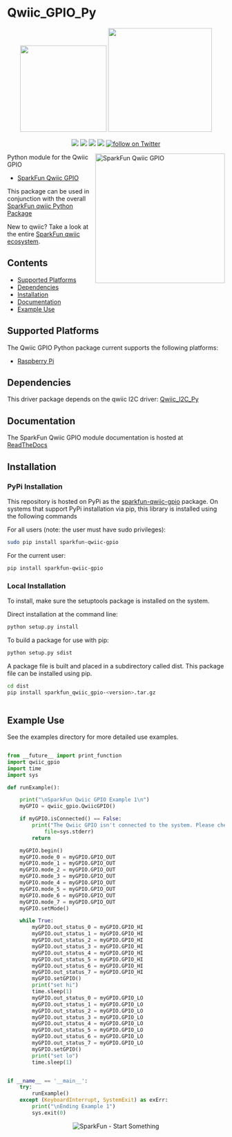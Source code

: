 Qwiic_GPIO_Py
==================
<p align="center">
   <img src="https://cdn.sparkfun.com/assets/custom_pages/2/7/2/qwiic-logo-registered.jpg"  width=200>  
   <img src="https://www.python.org/static/community_logos/python-logo-master-v3-TM.png"  width=240>   
</p>
<p align="center">
	<a href="https://pypi.org/project/sparkfun-qwiic-gpio/" alt="Package">
		<img src="https://img.shields.io/pypi/pyversions/sparkfun-qwiic-gpio.svg" /></a>
	<a href="https://github.com/sparkfun/Qwiic_GPIO_Py/issues" alt="Issues">
		<img src="https://img.shields.io/github/issues/sparkfun/Qwiic_GPIO_Py.svg" /></a>
	<a href="https://sparkfun-qwiic-gpio.readthedocs.io/en/latest/?" alt="Documentation">
		<img src="https://readthedocs.org/projects/sparkfun-qwiic-gpio/badge/?version=latest&style=flat" /></a>
	<a href="https://github.com/sparkfun/Qwiic_GPIO_Py/blob/master/LICENSE" alt="License">
		<img src="https://img.shields.io/badge/license-MIT-blue.svg" /></a>
	<a href="https://twitter.com/intent/follow?screen_name=sparkfun">
        	<img src="https://img.shields.io/twitter/follow/sparkfun.svg?style=social&logo=twitter"
           	 alt="follow on Twitter"></a>
	
</p>

<img src="https://cdn.sparkfun.com/r/500-500/assets/parts/1/5/9/9/3/17047-SparkFun_Qwiic_GPIO-01.jpg"  align="right" width=300 alt="SparkFun Qwiic GPIO">

Python module for the Qwiic GPIO
* [SparkFun Qwiic GPIO](https://www.sparkfun.com/products/17047)

This package can be used in conjunction with the overall [SparkFun qwiic Python Package](https://github.com/sparkfun/Qwiic_Py)

New to qwiic? Take a look at the entire [SparkFun qwiic ecosystem](https://www.sparkfun.com/qwiic).

## Contents

* [Supported Platforms](#supported-platforms)
* [Dependencies](#dependencies)
* [Installation](#installation)
* [Documentation](#documentation)
* [Example Use](#example-use)

Supported Platforms
--------------------
The Qwiic GPIO Python package current supports the following platforms:
* [Raspberry Pi](https://www.sparkfun.com/search/results?term=raspberry+pi)

Dependencies 
---------------
This driver package depends on the qwiic I2C driver: 
[Qwiic_I2C_Py](https://github.com/sparkfun/Qwiic_I2C_Py)

Documentation
-------------
The SparkFun Qwiic GPIO module documentation is hosted at [ReadTheDocs](https://sparkfun-qwiic-gpio.readthedocs.io/en/latest/?)

Installation
-------------

### PyPi Installation
This repository is hosted on PyPi as the [sparkfun-qwiic-gpio](https://pypi.org/project/sparkfun-qwiic-gpio/) package. On systems that support PyPi installation via pip, this library is installed using the following commands

For all users (note: the user must have sudo privileges):
```sh
sudo pip install sparkfun-qwiic-gpio
```
For the current user:

```sh
pip install sparkfun-qwiic-gpio
```

### Local Installation
To install, make sure the setuptools package is installed on the system.

Direct installation at the command line:
```sh
python setup.py install
```

To build a package for use with pip:
```sh
python setup.py sdist
 ```
A package file is built and placed in a subdirectory called dist. This package file can be installed using pip.
```sh
cd dist
pip install sparkfun_qwiic_gpio-<version>.tar.gz
  
```
Example Use
 ---------------
See the examples directory for more detailed use examples.

```python

from __future__ import print_function
import qwiic_gpio
import time
import sys

def runExample():

    print("\nSparkFun Qwiic GPIO Example 1\n")
    myGPIO = qwiic_gpio.QwiicGPIO()

    if myGPIO.isConnected() == False:
        print("The Qwiic GPIO isn't connected to the system. Please check your connection", \
            file=sys.stderr)
        return

    myGPIO.begin()
    myGPIO.mode_0 = myGPIO.GPIO_OUT
    myGPIO.mode_1 = myGPIO.GPIO_OUT
    myGPIO.mode_2 = myGPIO.GPIO_OUT
    myGPIO.mode_3 = myGPIO.GPIO_OUT
    myGPIO.mode_4 = myGPIO.GPIO_OUT
    myGPIO.mode_5 = myGPIO.GPIO_OUT
    myGPIO.mode_6 = myGPIO.GPIO_OUT
    myGPIO.mode_7 = myGPIO.GPIO_OUT
    myGPIO.setMode()

    while True:
        myGPIO.out_status_0 = myGPIO.GPIO_HI
        myGPIO.out_status_1 = myGPIO.GPIO_HI
        myGPIO.out_status_2 = myGPIO.GPIO_HI
        myGPIO.out_status_3 = myGPIO.GPIO_HI
        myGPIO.out_status_4 = myGPIO.GPIO_HI
        myGPIO.out_status_5 = myGPIO.GPIO_HI
        myGPIO.out_status_6 = myGPIO.GPIO_HI
        myGPIO.out_status_7 = myGPIO.GPIO_HI
        myGPIO.setGPIO()
        print("set hi")
        time.sleep(1)
        myGPIO.out_status_0 = myGPIO.GPIO_LO
        myGPIO.out_status_1 = myGPIO.GPIO_LO
        myGPIO.out_status_2 = myGPIO.GPIO_LO
        myGPIO.out_status_3 = myGPIO.GPIO_LO
        myGPIO.out_status_4 = myGPIO.GPIO_LO
        myGPIO.out_status_5 = myGPIO.GPIO_LO
        myGPIO.out_status_6 = myGPIO.GPIO_LO
        myGPIO.out_status_7 = myGPIO.GPIO_LO
        myGPIO.setGPIO()
        print("set lo")
        time.sleep(1)


if __name__ == '__main__':
    try:
        runExample()
    except (KeyboardInterrupt, SystemExit) as exErr:
        print("\nEnding Example 1")
        sys.exit(0)
```
<p align="center">
<img src="https://cdn.sparkfun.com/assets/custom_pages/3/3/4/dark-logo-red-flame.png" alt="SparkFun - Start Something">
</p>

